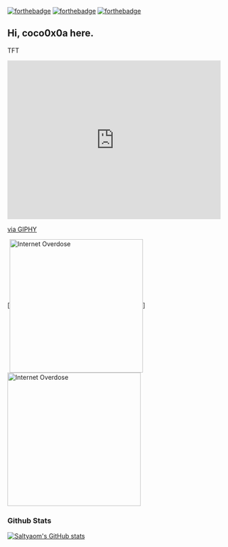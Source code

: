 [![forthebadge](https://forthebadge.com/images/badges/contains-cat-gifs.svg)](https://forthebadge.com) [![forthebadge](https://forthebadge.com/images/badges/powered-by-responsibility.svg)](https://forthebadge.com) [![forthebadge](https://forthebadge.com/images/badges/uses-brains.svg)](https://forthebadge.com)
## Hi, coco0x0a here.
TFT

<iframe src="https://giphy.com/embed/Diym3aZO1dHzO" width="480" height="357" frameBorder="0" class="giphy-embed" allowFullScreen></iframe><p><a href="https://giphy.com/gifs/kawaii-clapping-Diym3aZO1dHzO">via GIPHY</a></p>

[<img align=center width=300 height=300 src=https://giphy.com/gifs/kawaii-clapping-Diym3aZO1dHzO alt="Internet Overdose" />]
[<img align=center width=300 height=300 src=https://user-images.githubusercontent.com/35027979/172061535-4fc5b0b7-4c78-44ee-9549-40ada89ced74.gif alt="Internet Overdose" />](https://youtu.be/BnkhBwzBqlQ)

### Github Stats
[![Saltyaom's GitHub stats](https://github-readme-stats.vercel.app/api?username=saltyaom&theme=omni)](https://github.com/anuraghazra/github-readme-stats)

